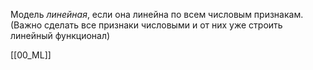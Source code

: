 Модель *линейная*, если она линейна по всем числовым признакам. (Важно сделать все признаки числовыми и от них уже строить линейный функционал)


[[00_ML]]
